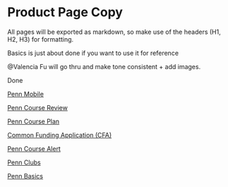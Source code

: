 # Product Page Copy

All pages will be exported as markdown, so make use of the headers (H1, H2, H3) for formatting. 

Basics is just about done if you want to use it for reference

 @Valencia Fu will go thru and make tone consistent + add images.

Done

[Penn Mobile](Product%20Page%20Copy%208c277d6de38545089144518762fb00ec/Penn%20Mobile%209a517782bd1443e8bdd85e5f0d59aac0.md)

[Penn Course Review](Product%20Page%20Copy%208c277d6de38545089144518762fb00ec/Penn%20Course%20Review%2050aedf1ae8364260bce6d5d01fa5d39e.md)

[Penn Course Plan](Product%20Page%20Copy%208c277d6de38545089144518762fb00ec/Penn%20Course%20Plan%20b224bf69bd0246f8abcef02a710cb7fd.md)

[Common Funding Application (CFA)](Product%20Page%20Copy%208c277d6de38545089144518762fb00ec/Common%20Funding%20Application%20(CFA)%20f1252fbb1a9f4c68bd62fe864a597769.md)

[Penn Course Alert](Product%20Page%20Copy%208c277d6de38545089144518762fb00ec/Penn%20Course%20Alert%20d3be9d95116a4727b8aef8ce68cc2ae3.md)

[Penn Clubs](Product%20Page%20Copy%208c277d6de38545089144518762fb00ec/Penn%20Clubs%20da197169516646dbab1b80f2aaaee4df.md)

[Penn Basics](Product%20Page%20Copy%208c277d6de38545089144518762fb00ec/Penn%20Basics%20a0a50e4ba96840f2aa5b7242734a0610.md)